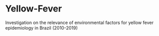 # Yellow-Fever
Investigation on the relevance of environmental factors for yellow fever epidemiology in Brazil (2010-2019)
